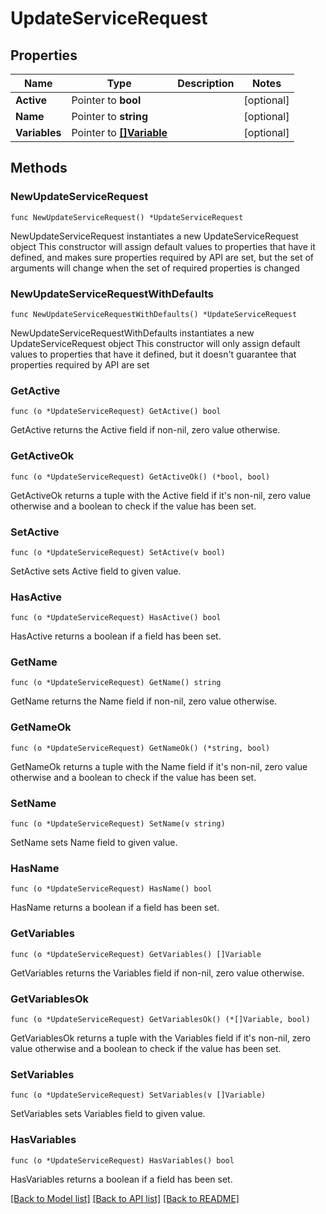 # UpdateServiceRequest

## Properties

Name | Type | Description | Notes
------------ | ------------- | ------------- | -------------
**Active** | Pointer to **bool** |  | [optional] 
**Name** | Pointer to **string** |  | [optional] 
**Variables** | Pointer to [**[]Variable**](Variable.md) |  | [optional] 

## Methods

### NewUpdateServiceRequest

`func NewUpdateServiceRequest() *UpdateServiceRequest`

NewUpdateServiceRequest instantiates a new UpdateServiceRequest object
This constructor will assign default values to properties that have it defined,
and makes sure properties required by API are set, but the set of arguments
will change when the set of required properties is changed

### NewUpdateServiceRequestWithDefaults

`func NewUpdateServiceRequestWithDefaults() *UpdateServiceRequest`

NewUpdateServiceRequestWithDefaults instantiates a new UpdateServiceRequest object
This constructor will only assign default values to properties that have it defined,
but it doesn't guarantee that properties required by API are set

### GetActive

`func (o *UpdateServiceRequest) GetActive() bool`

GetActive returns the Active field if non-nil, zero value otherwise.

### GetActiveOk

`func (o *UpdateServiceRequest) GetActiveOk() (*bool, bool)`

GetActiveOk returns a tuple with the Active field if it's non-nil, zero value otherwise
and a boolean to check if the value has been set.

### SetActive

`func (o *UpdateServiceRequest) SetActive(v bool)`

SetActive sets Active field to given value.

### HasActive

`func (o *UpdateServiceRequest) HasActive() bool`

HasActive returns a boolean if a field has been set.

### GetName

`func (o *UpdateServiceRequest) GetName() string`

GetName returns the Name field if non-nil, zero value otherwise.

### GetNameOk

`func (o *UpdateServiceRequest) GetNameOk() (*string, bool)`

GetNameOk returns a tuple with the Name field if it's non-nil, zero value otherwise
and a boolean to check if the value has been set.

### SetName

`func (o *UpdateServiceRequest) SetName(v string)`

SetName sets Name field to given value.

### HasName

`func (o *UpdateServiceRequest) HasName() bool`

HasName returns a boolean if a field has been set.

### GetVariables

`func (o *UpdateServiceRequest) GetVariables() []Variable`

GetVariables returns the Variables field if non-nil, zero value otherwise.

### GetVariablesOk

`func (o *UpdateServiceRequest) GetVariablesOk() (*[]Variable, bool)`

GetVariablesOk returns a tuple with the Variables field if it's non-nil, zero value otherwise
and a boolean to check if the value has been set.

### SetVariables

`func (o *UpdateServiceRequest) SetVariables(v []Variable)`

SetVariables sets Variables field to given value.

### HasVariables

`func (o *UpdateServiceRequest) HasVariables() bool`

HasVariables returns a boolean if a field has been set.


[[Back to Model list]](../README.md#documentation-for-models) [[Back to API list]](../README.md#documentation-for-api-endpoints) [[Back to README]](../README.md)


